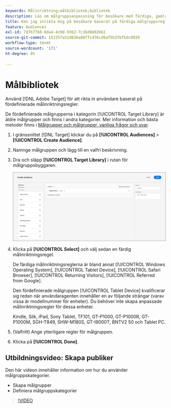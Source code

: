 ```yaml
---
keywords: Målinriktning;målbibliotek;bibliotek
description: Läs om målgruppsanpassning för besökare med färdiga, gamla målgrupper.
title: Kan jag inrikta mig på besökare baserat på färdiga målgruppsregler?
feature: Audiences
exl-id: 7d7b7768-8da4-4c0d-9362-7c1bd6602b61
source-git-commit: 152257a52d836a88ffcd76cd9af5b3fbfbdc0839
workflow-type: tm+mt
source-wordcount: '171'
ht-degree: 0%

---
```


# Målbibliotek

Använd [!DNL Adobe Target] för att rikta in användare baserat på fördefinierade målinriktningsregler.

De fördefinierade målgrupperna i kategorin [!UICONTROL Target Library] är äldre målgrupper och finns i andra kategorier. Mer information och bästa metoder finns i [Målgrupper och målgrupper, vanliga frågor och svar](/help/main/c-target/c-troubleshooting-targets-and-audiences/troubleshooting-targets-and-audiences.md#concept_C4EE4B8F4840430CBD798D579A8F208D).

1. I gränssnittet [!DNL Target] klickar du på **[!UICONTROL Audiences]** > **[!UICONTROL Create Audience]**.
1. Namnge målgruppen och lägg till en valfri beskrivning.
1. Dra och släpp **[!UICONTROL Target Library]** i rutan för målgruppsbyggaren.

   ![Målbibliotek](assets/target_library.png)

1. Klicka på **[!UICONTROL Select]** och välj sedan en färdig målinriktningsregel.

   De färdiga målinriktningsreglerna är bland annat [!UICONTROL Windows Operating System], [!UICONTROL Tablet Device], [!UICONTROL Safari Browser], [!UICONTROL Returning Visitors], [!UICONTROL Referred from Google].

   Den fördefinierade målgruppen [!UICONTROL Tablet Device] kvalificerar sig redan när användaragenten innehåller en av följande strängar (varav vissa är modellnummer för enheter). Du behöver inte skapa anpassade målinriktningsregler för dessa enheter.

   Kindle, Silk, iPad, Sony Tablet, TF101, GT-P1000, GT-P1000R, GT-P1000M, SGH-T849, SHW-M180S, GT-I9000T, BNTV2 50 och Tablet PC.

1. (Valfritt) Ange ytterligare regler för målgruppen.
1. Klicka på **[!UICONTROL Done]**.

## Utbildningsvideo: Skapa publiker

Den här videon innehåller information om hur du använder målgruppskategorier.

* Skapa målgrupper
* Definiera målgruppskategorier

>[!VIDEO](https://video.tv.adobe.com/v/17392)
